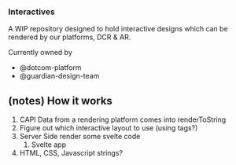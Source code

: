 ### Interactives 

A WIP repository designed to hold interactive designs which can be rendered by our platforms, DCR & AR. 

Currently owned by
- @dotcom-platform
- @guardian-design-team


## (notes) How it works
1. CAPI Data from a rendering platform comes into renderToString
2. Figure out which interactive layout to use (using tags?)
3. Server Side render some svelte code
   1. Svelte app 
4. HTML, CSS, Javascript strings?